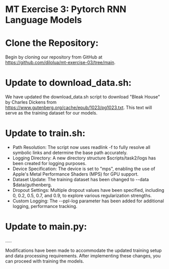 # MT Exercise 3: Pytorch RNN Language Models


# Clone the Repository:

Begin by cloning our repository from GitHub at https://github.com/dilolua/mt-exercise-03/tree/main.

# Update to download_data.sh:

We have updated the download_data.sh script to download "Bleak House" by Charles Dickens from https://www.gutenberg.org/cache/epub/1023/pg1023.txt.
This text will serve as the training dataset for our models.

# Update to train.sh:

- Path Resolution: The script now uses readlink -f to fully resolve all symbolic links and determine the base path accurately.
- Logging Directory: A new directory structure $scripts/task2/logs has been created for logging purposes.
- Device Specification: The device is set to "mps", enabling the use of Apple's Metal Performance Shaders (MPS) for GPU support.
- Dataset Update: The training dataset has been changed to --data $data/guthenberg.
- Dropout Settings: Multiple dropout values have been specified, including 0, 0.2, 0.5, 0.7, and 0.9, to explore various regularization strengths.
- Custom Logging: The --ppl-log parameter has been added for additional logging, performance tracking.

# Update to main.py:

.....

Modifications have been made to accommodate the updated training setup and data processing requirements.
After implementing these changes, you can proceed with training the models.

